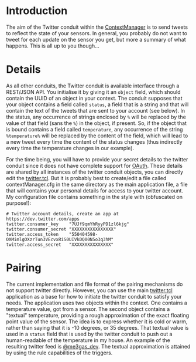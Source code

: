 # Introduction #

The aim of the Twitter conduit within the [ContextManager](ContextManager.md) is to send tweets to reflect the state of your sensors. In general, you probably do not want to tweet for each update on the sensor you get, but more a summary of what happens. This is all up to you though...

# Details #

As all other conduits, the Twitter conduit is available interface through a REST/JSON API.  You initialise it by giving it an `object` field, which should contain the UUID of an object in your context.  The conduit supposes that your object contains a field called `status`, a field that is a string and that will contain the text of the tweets that are sent to your account (see below). In the status, any occurrence of strings enclosed by `%` will be replaced by the value of that field (sans the `%`) in the object, if present. So, if the object that is bound contains a field called `temperature`, any occurrence of the string `%temperature%` will be replaced by the content of the field, which will lead to a new tweet every time the content of the status changes (thus indirectly every time the temperature changes in our example).

For the time being, you will have to provide your secret details to the twitter conduit since it does not have complete support for [OAuth](http://oauth.net/).  These details are shared by all instances of the twitter conduit objects, you can directly edit the [twitter.tcl](http://code.google.com/p/efr-tools/source/browse/trunk/apps/cxManager/lib/conduits/twitter.tcl). But it is probably best to create/edit a file called contextManager.cfg in the same directory as the main application file, a file that will contains your personal details for access to your twitter account. My configuration file contains something in the style with (obfuscated on purpose!):

```
# Twitter account details, create an app at https://dev.twitter.com/apps
twitter.consumer_key    "7UJf9qmYhRyyPD1zl6kjg"
twitter.consumer_secret "XXXXXXXXXXXXXXXX"
twitter.access_token    "550404598-OXMimlgOXzrTun3VEcvxRiS0UIVkDQ00N5o3q3hM"
twitter.access_secret   "XXXXXXXXXXXXXXX"
```

# Pairing #

The current implementation and file format of the pairing mechanisms do not support twitter directly. However, you can use the main [twitter.tcl](http://code.google.com/p/efr-tools/source/browse/trunk/apps/cxManager/twitter.tcl) application as a base for how to initiate the twitter conduit to satisfy your needs. The application uses two objects within the context.  One contains a temperature value, got from a sensor. The second object contains a "textual" temperature, providing a rough approximation of the exact floating point value of the sensor. The idea is to express whether it is cold or warm, rather than saying that it is -10 degrees, or 35 degrees. That textual value is used in a `status` field that is used by the twitter conduit to push out a human-readable of the temperature in my house. An example of the resulting twitter feed is [@me3gas\_dev](https://twitter.com/#!/me3gas_dev). The textual approximation is attained by using the rule capabilities of the triggers.